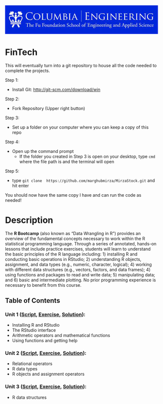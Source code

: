 ![Alt text](col.jpeg?raw=true "UVA")
# FinTech

This will eventually turn into a git repository to house all the code needed to complete the projects.


Step 1:
 - Install Git: http://git-scm.com/download/win
 
Step 2:
 - Fork Repository (Upper right button)
 
 Step 3:
  - Set up a folder on your computer where you can keep a copy of this repo
  
 Step 4:
  - Open up the command prompt
    - If the folder you created in Step 3 is open on your desktop, type `cmd` where the file path is and the terminal will open
    
 Step 5:
  - type `git clone  https://github.com/marghubmirza/MirzaStock.git` and hit enter
  
 You should now have the same copy I have and can run the code as needed!
 


# Description
The **R Bootcamp** (also known as “Data Wrangling in R”) provides an overview of the fundamental concepts necessary to work within the R statistical programming language. Through a series of annotated, hands-on lessons that include practice exercises, students will learn to understand the basic principles of the R language including: 1) installing R and conducting basic operations in RStudio; 2) understanding R objects, assignment, and data types (e.g., numeric, character, logical); 4) working with different data structures (e.g., vectors, factors, and data frames); 4) using functions and packages to read and write data; 5) manipulating data; and 6) basic and intermediate plotting. No prior programming experience is necessary to benefit from this course.

## Table of Contents

### Unit 1 ([Script](https://raw.githubusercontent.com/davedgd/r-bootcamp/master/Unit1/R-Bootcamp-Unit1.R?raw=true), [Exercise](https://raw.githubusercontent.com/davedgd/r-bootcamp/master/Unit1/R-Bootcamp-Unit1-Exercises.R?raw=true), [Solution](https://raw.githubusercontent.com/davedgd/r-bootcamp/master/Unit1/Solutions/R-Bootcamp-Unit1-Exercise-Solutions.R?raw=true)):
-	Installing R and RStudio
-	The RStudio interface
-	Arithmetic operators and mathematical functions
-	Using functions and getting help
### Unit 2 ([Script](https://raw.githubusercontent.com/davedgd/r-bootcamp/master/Unit2/R-Bootcamp-Unit2.R?raw=true), [Exercise](https://raw.githubusercontent.com/davedgd/r-bootcamp/master/Unit2/R-Bootcamp-Unit2-Exercises.R?raw=true), [Solution](https://raw.githubusercontent.com/davedgd/r-bootcamp/master/Unit2/Solutions/R-Bootcamp-Unit2-Exercise-Solutions.R?raw=true)):
-	Relational operators
-	R data types
-	R objects and assignment operators
### Unit 3 ([Script](https://raw.githubusercontent.com/davedgd/r-bootcamp/master/Unit3/R-Bootcamp-Unit3.R?raw=true), [Exercise](https://raw.githubusercontent.com/davedgd/r-bootcamp/master/Unit3/R-Bootcamp-Unit3-Exercises.R?raw=true), [Solution](https://raw.githubusercontent.com/davedgd/r-bootcamp/master/Unit3/Solutions/R-Bootcamp-Unit3-Exercise-Solutions.R?raw=true)):
-	R data structures
